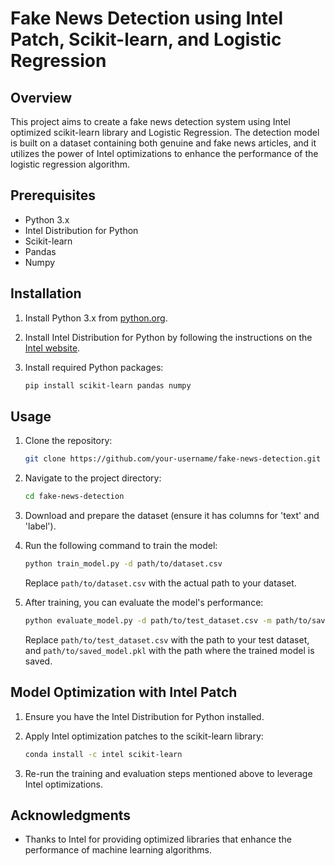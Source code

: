 # Fake News Detection using Intel Patch, Scikit-learn, and Logistic Regression

## Overview

This project aims to create a fake news detection system using Intel optimized scikit-learn library and Logistic Regression. The detection model is built on a dataset containing both genuine and fake news articles, and it utilizes the power of Intel optimizations to enhance the performance of the logistic regression algorithm.

## Prerequisites

- Python 3.x
- Intel Distribution for Python
- Scikit-learn
- Pandas
- Numpy

## Installation

1. Install Python 3.x from [python.org](https://www.python.org/downloads/).
2. Install Intel Distribution for Python by following the instructions on the [Intel website](https://software.intel.com/content/www/us/en/develop/tools/distribution-for-python/choose-download.html).
3. Install required Python packages:

   ```bash
   pip install scikit-learn pandas numpy
   ```

## Usage

1. Clone the repository:

   ```bash
   git clone https://github.com/your-username/fake-news-detection.git
   ```

2. Navigate to the project directory:

   ```bash
   cd fake-news-detection
   ```

3. Download and prepare the dataset (ensure it has columns for 'text' and 'label').

4. Run the following command to train the model:

   ```bash
   python train_model.py -d path/to/dataset.csv
   ```

   Replace `path/to/dataset.csv` with the actual path to your dataset.

5. After training, you can evaluate the model's performance:

   ```bash
   python evaluate_model.py -d path/to/test_dataset.csv -m path/to/saved_model.pkl
   ```

   Replace `path/to/test_dataset.csv` with the path to your test dataset, and `path/to/saved_model.pkl` with the path where the trained model is saved.

## Model Optimization with Intel Patch

1. Ensure you have the Intel Distribution for Python installed.

2. Apply Intel optimization patches to the scikit-learn library:

   ```bash
   conda install -c intel scikit-learn
   ```

3. Re-run the training and evaluation steps mentioned above to leverage Intel optimizations.

## Acknowledgments

- Thanks to Intel for providing optimized libraries that enhance the performance of machine learning algorithms.
